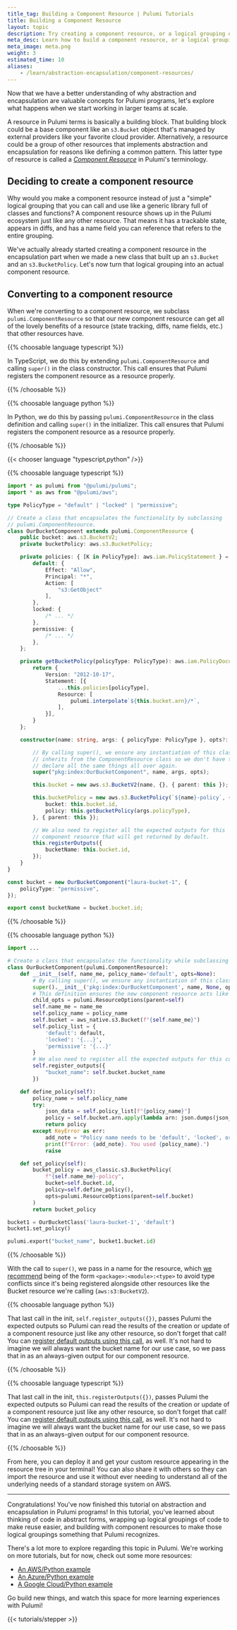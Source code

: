 ```yaml
---
title_tag: Building a Component Resource | Pulumi Tutorials
title: Building a Component Resource
layout: topic
description: Try creating a component resource, or a logical grouping of code that Pulumi recognizes as a resource.
meta_desc: Learn how to build a component resource, or a logical grouping of code that Pulumi recognizes as a resource, in this tutorial.
meta_image: meta.png
weight: 3
estimated_time: 10
aliases:
    - /learn/abstraction-encapsulation/component-resources/
---
```


Now that we have a better understanding of why abstraction and encapsulation are valuable concepts for Pulumi programs, let's explore what happens when we start working in larger teams at scale.

A resource in Pulumi terms is basically a building block. That building block could be a base component like an `s3.Bucket` object that's managed by external providers like your favorite cloud provider. Alternatively, a resource could be a group of other resources that implements abstraction and encapsulation for reasons like defining a common pattern. This latter type of resource is called a [_Component Resource_](/docs/concepts/resources#components) in Pulumi's terminology.

## Deciding to create a component resource

Why would you make a component resource instead of just a "simple" logical grouping that you can call and use like a generic library full of classes and functions? A component resource shows up in the Pulumi ecosystem just like any other resource. That means it has a trackable state, appears in diffs, and has a name field you can reference that refers to the entire grouping.

We've actually already started creating a component resource in the encapsulation part when we made a new class that built up an `s3.Bucket` and an `s3.BucketPolicy`. Let's now turn that logical grouping into an actual component resource.

## Converting to a component resource

When we're converting to a component resource, we subclass `pulumi.ComponentResource` so that our new component resource can get all of the lovely benefits of a resource (state tracking, diffs, name fields, etc.) that other resources have.

{{% choosable language typescript %}}

In TypeScript, we do this by extending `pulumi.ComponentResource` and calling `super()` in the class constructor. This call ensures that Pulumi registers the component resource as a resource properly.

{{% /choosable %}}

{{% choosable language python %}}

In Python, we do this by passing `pulumi.ComponentResource` in the class definition and calling `super()` in the initializer. This call ensures that Pulumi registers the component resource as a resource properly.

{{% /choosable %}}

{{< chooser language "typescript,python" />}}

{{% choosable language typescript %}}

```typescript
import * as pulumi from "@pulumi/pulumi";
import * as aws from "@pulumi/aws";

type PolicyType = "default" | "locked" | "permissive";

// Create a class that encapsulates the functionality by subclassing
// pulumi.ComponentResource.
class OurBucketComponent extends pulumi.ComponentResource {
    public bucket: aws.s3.BucketV2;
    private bucketPolicy: aws.s3.BucketPolicy;

    private policies: { [K in PolicyType]: aws.iam.PolicyStatement } = {
        default: {
            Effect: "Allow",
            Principal: "*",
            Action: [
                "s3:GetObject"
            ],
        },
        locked: {
            /* ... */
        },
        permissive: {
            /* ... */
        },
    };

    private getBucketPolicy(policyType: PolicyType): aws.iam.PolicyDocument {
        return {
            Version: "2012-10-17",
            Statement: [{
                ...this.policies[policyType],
                Resource: [
                    pulumi.interpolate`${this.bucket.arn}/*`,
                ],
            }],
        }
    };

    constructor(name: string, args: { policyType: PolicyType }, opts?: pulumi.ComponentResourceOptions) {

        // By calling super(), we ensure any instantiation of this class
        // inherits from the ComponentResource class so we don't have to
        // declare all the same things all over again.
        super("pkg:index:OurBucketComponent", name, args, opts);

        this.bucket = new aws.s3.BucketV2(name, {}, { parent: this });

        this.bucketPolicy = new aws.s3.BucketPolicy(`${name}-policy`, {
            bucket: this.bucket.id,
            policy: this.getBucketPolicy(args.policyType),
        }, { parent: this });

        // We also need to register all the expected outputs for this
        // component resource that will get returned by default.
        this.registerOutputs({
            bucketName: this.bucket.id,
        });
    }
}

const bucket = new OurBucketComponent("laura-bucket-1", {
    policyType: "permissive",
});

export const bucketName = bucket.bucket.id;
```

{{% /choosable %}}

{{% choosable language python %}}

```python
import ...

# Create a class that encapsulates the functionality while subclassing the ComponentResource class (using the ComponentResource class as a template).
class OurBucketComponent(pulumi.ComponentResource):
    def __init__(self, name_me, policy_name='default', opts=None):
        # By calling super(), we ensure any instantiation of this class inherits from the ComponentResource class so we don't have to declare all the same things all over again.
        super().__init__('pkg:index:OurBucketComponent', name, None, opts)
        # This definition ensures the new component resource acts like anything else in the Pulumi ecosystem when being called in code.
        child_opts = pulumi.ResourceOptions(parent=self)
        self.name_me = name_me
        self.policy_name = policy_name
        self.bucket = aws_native.s3.Bucket(f"{self.name_me}")
        self.policy_list = {
            'default': default,
            'locked': '{...}',
            'permissive': '{...}'
        }
        # We also need to register all the expected outputs for this component resource that will get returned by default.
        self.register_outputs({
            "bucket_name": self.bucket.bucket_name
        })

    def define_policy(self):
        policy_name = self.policy_name
        try:
            json_data = self.policy_list[f"{policy_name}"]
            policy = self.bucket.arn.apply(lambda arn: json.dumps(json_data).replace('fakeobjectresourcething', arn))
            return policy
        except KeyError as err:
            add_note = "Policy name needs to be 'default', 'locked', or 'permissive'"
            print(f"Error: {add_note}. You used {policy_name}.")
            raise

    def set_policy(self):
        bucket_policy = aws_classic.s3.BucketPolicy(
            f"{self.name_me}-policy",
            bucket=self.bucket.id,
            policy=self.define_policy(),
            opts=pulumi.ResourceOptions(parent=self.bucket)
        )
        return bucket_policy

bucket1 = OurBucketClass('laura-bucket-1', 'default')
bucket1.set_policy()

pulumi.export("bucket_name", bucket1.bucket.id)
```

{{% /choosable %}}

With the call to `super()`, we pass in a name for the resource, which [we recommend](/docs/concepts/resources/components#authoring-a-new-component-resource) being of the form `<package>:<module>:<type>` to avoid type conflicts since it's being registered alongside other resources like the Bucket resource we're calling (`aws:s3:BucketV2`).

{{% choosable language python %}}

That last call in the init, `self.register_outputs({})`, passes Pulumi the expected outputs so Pulumi can read the results of the creation or update of a component resource just like any other resource, so don't forget that call! You can [register default outputs using this call](/docs/concepts/resources/components#registering-component-outputs), as well. It's not hard to imagine we will always want the bucket name for our use case, so we pass that in as an always-given output for our component resource.

{{% /choosable %}}

{{% choosable language typescript %}}

That last call in the init, `this.registerOutputs({})`, passes Pulumi the expected outputs so Pulumi can read the results of the creation or update of a component resource just like any other resource, so don't forget that call! You can [register default outputs using this call](/docs/concepts/resources/components#registering-component-outputs), as well. It's not hard to imagine we will always want the bucket name for our use case, so we pass that in as an always-given output for our component resource.

{{% /choosable %}}

From here, you can deploy it and get your custom resource appearing in the resource tree in your terminal! You can also share it with others so they can import the resource and use it without ever needing to understand all of the underlying needs of a standard storage system on AWS.

---

Congratulations! You've now finished this tutorial on abstraction and encapsulation in Pulumi programs! In this tutorial, you've learned about thinking of code in abstract forms, wrapping up logical groupings of code to make reuse easier, and building with component resources to make those logical groupings something that Pulumi recognizes.

There's a lot more to explore regarding this topic in Pulumi. We're working on more tutorials, but for now, check out some more resources:

* [An AWS/Python example](https://github.com/pulumi/examples/tree/master/aws-py-wordpress-fargate-rds)
* [An Azure/Python example](https://github.com/pulumi/examples/tree/master/classic-azure-py-webserver-component)
* [A Google Cloud/Python example](https://github.com/pulumi/examples/tree/master/gcp-py-network-component)

Go build new things, and watch this space for more learning experiences with Pulumi!

{{< tutorials/stepper >}}
